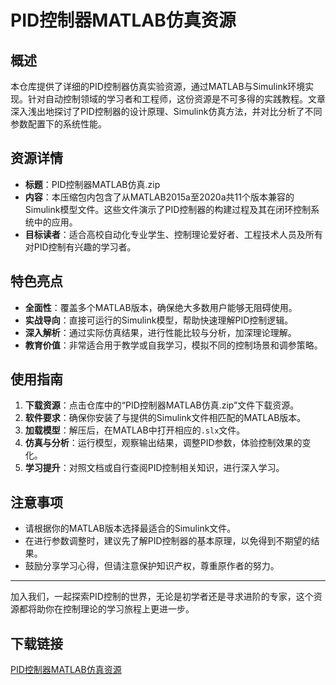 # PID控制器MATLAB仿真资源

## 概述

本仓库提供了详细的PID控制器仿真实验资源，通过MATLAB与Simulink环境实现。针对自动控制领域的学习者和工程师，这份资源是不可多得的实践教程。文章深入浅出地探讨了PID控制器的设计原理、Simulink仿真方法，并对比分析了不同参数配置下的系统性能。

## 资源详情

- **标题**：PID控制器MATLAB仿真.zip
- **内容**：本压缩包内包含了从MATLAB2015a至2020a共11个版本兼容的Simulink模型文件。这些文件演示了PID控制器的构建过程及其在闭环控制系统中的应用。
- **目标读者**：适合高校自动化专业学生、控制理论爱好者、工程技术人员及所有对PID控制有兴趣的学习者。

## 特色亮点

- **全面性**：覆盖多个MATLAB版本，确保绝大多数用户能够无阻碍使用。
- **实战导向**：直接可运行的Simulink模型，帮助快速理解PID控制逻辑。
- **深入解析**：通过实际仿真结果，进行性能比较与分析，加深理论理解。
- **教育价值**：非常适合用于教学或自我学习，模拟不同的控制场景和调参策略。

## 使用指南

1. **下载资源**：点击仓库中的“PID控制器MATLAB仿真.zip”文件下载资源。
2. **软件要求**：确保你安装了与提供的Simulink文件相匹配的MATLAB版本。
3. **加载模型**：解压后，在MATLAB中打开相应的`.slx`文件。
4. **仿真与分析**：运行模型，观察输出结果，调整PID参数，体验控制效果的变化。
5. **学习提升**：对照文档或自行查阅PID控制相关知识，进行深入学习。

## 注意事项

- 请根据你的MATLAB版本选择最适合的Simulink文件。
- 在进行参数调整时，建议先了解PID控制器的基本原理，以免得到不期望的结果。
- 鼓励分享学习心得，但请注意保护知识产权，尊重原作者的努力。

---

加入我们，一起探索PID控制的世界，无论是初学者还是寻求进阶的专家，这个资源都将助你在控制理论的学习旅程上更进一步。

## 下载链接

[PID控制器MATLAB仿真资源](https://pan.quark.cn/s/d4bfa9330b3d)